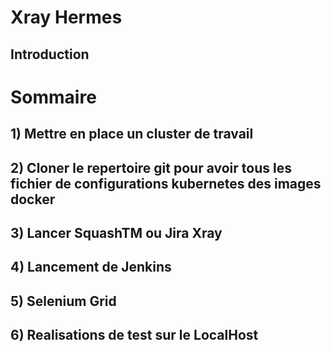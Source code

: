 # Xray Hermes



## Introduction
# Sommaire
## 1) Mettre en place un cluster de travail
## 2) Cloner le repertoire git pour avoir tous les fichier de configurations kubernetes des images docker 
## 3) Lancer SquashTM ou Jira Xray
## 4) Lancement de Jenkins
## 5) Selenium Grid
## 6) Realisations de test sur le LocalHost

